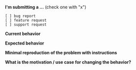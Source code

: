 <!-- IF YOU DON'T FILL OUT THE FOLLOWING INFORMATION WE MIGHT CLOSE YOUR ISSUE WITHOUT INVESTIGATING -->

**I'm submitting a ...**  (check one with "x")
```
[ ] bug report
[ ] feature request
[ ] support request
```

**Current behavior**
<!-- Describe how the bug manifests. -->

**Expected behavior**
<!-- Describe what the behavior would be without the bug. -->

**Minimal reproduction of the problem with instructions**
<!--
If the current behavior is a bug or you can illustrate your feature request better with an example, 
please provide the *STEPS TO REPRODUCE*.
-->

**What is the motivation / use case for changing the behavior?**
<!-- Describe the motivation or the concrete use case -->
